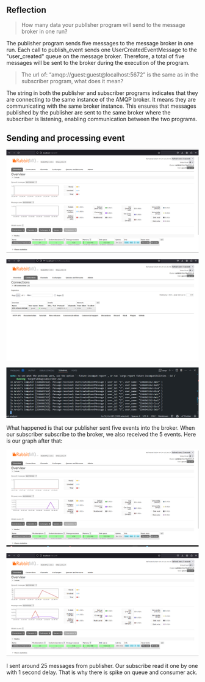 ## Reflection

> How many data your publlsher program will send to the message broker in one run?

The publisher program sends five messages to the message broker in one run. Each call to publish_event sends one UserCreatedEventMessage to the "user_created" queue on the message broker. Therefore, a total of five messages will be sent to the broker during the execution of the program.

> The url of: “amqp://guest:guest@localhost:5672” is the same as in the subscriber program, what does it mean?

The string in both the publisher and subscriber programs indicates that they are connecting to the same instance of the AMQP broker. It means they are communicating with the same broker instance. This ensures that messages published by the publisher are sent to the same broker where the subscriber is listening, enabling communication between the two programs.

## Sending and processing event

![Home](assets/home.png)

![Connection](assets/connection.png)

![Sent and received event](assets/console.png)

What happened is that our publisher sent five events into the broker. When our subscriber subscribe to the broker, we also received the 5 events. Here is our graph after that:

![Spike on graph](assets/spike.png)

![Queue](assets/queue.png)

I sent around 25 messages from publisher. Our subscribe read it one by one with 1 second delay. That is why there is spike on queue and consumer ack.

